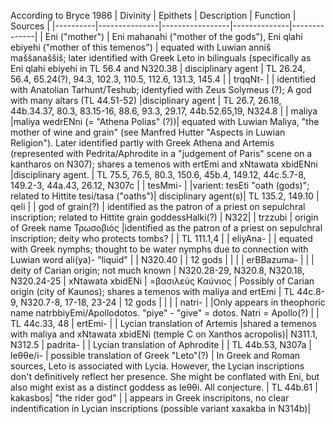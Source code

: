According to Bryce 1986
| Divinity |    Epithets   |    Description  |    Function  |    Sources   |
|----------|---------------|-----------------|--------------|--------------|
| Eni ("mother") | Eni mahanahi ("mother of the gods"), Eni qlahi ebiyehi ("mother of this temenos") | equated with Luwian anniš maššanaššiš; later identified with Greek Leto in bilinguals (specifically as Eni qlahi ebiyehi in TL 56.4 and N320.38  | disciplinary agent | TL 26.24, 56.4, 65.24(?), 94.3, 102.3, 110.5, 112.6, 131.3, 145.4 |
| trqqNt- |  | identified with Anatolian Tarhunt/Teshub; identyfied with Zeus Solymeus (?); A god with many altars (TL 44.51-52) |disciplinary agent | TL 26.7, 26.18, 44b.34.37, 80.3, 83.15-16, 88.6, 93.3, 29.17, 44b.52.65,19, N324.8 |
| maliya |maliya wedrENni (= "Athena Polias" (?))| equated with Luwian Maliya, "the mother of wine and grain" (see Manfred Hutter "Aspects in Luwian Religion"). Later identified partly with Greek Athena and Artemis (represented with Pedrita/Aphrodite in a "judgement of Paris" scene on a kantharos on N307); shares a temenos with ertEmi and xNtawata xbidENni |disciplinary agent. | TL 75.5, 76.5, 80.3, 150.6, 45b.4, 149.12, 44c.5.7-8, 149.2-3, 44a.43, 26.12, N307c |
| tesMmi- | |varient: tesEti "oath (gods)"; related to Hittite tesi/tasa ("oaths")| disciplinary agent(s)| TL 135.2, 149.10
| qeli | | god of grain(?) | identified as the patron of a priest on sepulchral inscription; related to Hittite grain goddessHalki(?) |  N322|
| trzzubi | origin of Greek name Τρωσοβιός |identified as the patron of a priest on sepulchral inscription; deity who protects tombs? | | TL 111.1,4 |
| eliyAna- | | equated with Greek nymphs; thought to be water nymphs due to connection with Luwian word ali(ya)- "liquid" | | N320.40 |
| 12 gods | | | 
| erBBazuma- | | | deity of Carian origin; not much known | N320.28-29, N320.8, N320.18, N320.24-25
| xNtawata xbidENi | =βασιλεὺς Καύνιος | Possibly of Carian origin (city of Kaunos); shares a temenos with maliya and ertEmi | TL 44c.8-9, N320.7-8, 17-18, 23-24
| 12 gods | | |
| natri- | |Only appears in theophoric name natrbbiyEmi/Apollodotos. "piye" - "give" = dotos. Natri = Apollo(?) | | TL 44c.33, 48
| ertEmi- | | Lycian translation of Artemis |shared a temenos with maliya and xNtawata xbidENi (temple C on Xanthos acropolis)| N311.1, N312.5
| padrita- | | Lycian translation of Aphrodite | | TL 44b.53, N307a
| leθθe/i- | possible translation of Greek "Leto"(?) | In Greek and Roman sources, Leto is associated with Lycia. However, the Lycian inscriptions don't definitively reflect her presence. She might be conflated with Eni, but also might exist as a distinct goddess as leθθi. All conjecture. | TL 44b.61
| kakasbos| "the rider god" | | appears in Greek inscripitons, no clear indentification in Lycian inscriptions (possible variant xaxakba in N314b)|

